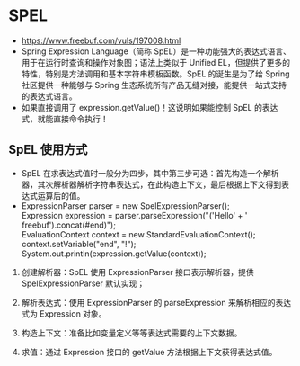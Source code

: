 # SPEL
- https://www.freebuf.com/vuls/197008.html
- Spring Expression Language（简称 SpEL）是一种功能强大的表达式语言、用于在运行时查询和操作对象图；语法上类似于 Unified EL，但提供了更多的特性，特别是方法调用和基本字符串模板函数。SpEL 的诞生是为了给 Spring 社区提供一种能够与 Spring 生态系统所有产品无缝对接，能提供一站式支持的表达式语言。 
- 如果直接调用了 expression.getValue()！这说明如果能控制 SpEL 的表达式，就能直接命令执行！
## SpEL 使用方式
- SpEL 在求表达式值时一般分为四步，其中第三步可选：首先构造一个解析器，其次解析器解析字符串表达式，在此构造上下文，最后根据上下文得到表达式运算后的值。
- ExpressionParser parser = new SpelExpressionParser();  
 Expression expression = parser.parseExpression("('Hello' + ' freebuf').concat(#end)");  
 EvaluationContext context = new StandardEvaluationContext();  
 context.setVariable("end", "!");  
 System.out.println(expression.getValue(context));  
1. 创建解析器：SpEL 使用 ExpressionParser 接口表示解析器，提供 SpelExpressionParser 默认实现；
2. 解析表达式：使用 ExpressionParser 的 parseExpression 来解析相应的表达式为 Expression 对象。

3. 构造上下文：准备比如变量定义等等表达式需要的上下文数据。

4. 求值：通过 Expression 接口的 getValue 方法根据上下文获得表达式值。